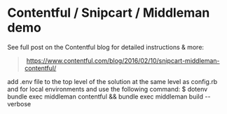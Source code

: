# Contentful / Snipcart / Middleman demo

See full post on the Contentful blog for detailed instructions & more: 

> https://www.contentful.com/blog/2016/02/10/snipcart-middleman-contentful/

add .env file to the top level of the solution at the same level as config.rb and for local environments and use the following command: $  dotenv bundle exec middleman contentful && bundle exec middleman build --verbose


